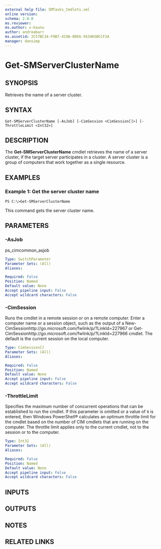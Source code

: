 ```yaml
---
external help file: SMTasks_Cmdlets.xml
online version: 
schema: 2.0.0
ms.reviewer:
ms.author: v-kaunu
author: andreabarr
ms.assetid: 2C57BC34-F9B7-419A-80E6-563465BCCF2A
manager: dansimp
---
```


# Get-SMServerClusterName

## SYNOPSIS
Retrieves the name of a server cluster.

## SYNTAX

```
Get-SMServerClusterName [-AsJob] [-CimSession <CimSession[]>] [-ThrottleLimit <Int32>]
```

## DESCRIPTION
The **Get-SMServerClusterName** cmdlet retrieves the name of a server cluster, if the target server participates in a cluster.
A server cluster is a group of computers that work together as a single resource.

## EXAMPLES

### Example 1: Get the server cluster name
```
PS C:\>Get-SMServerClusterName
```

This command gets the server cluster name.

## PARAMETERS

### -AsJob
ps_cimcommon_asjob

```yaml
Type: SwitchParameter
Parameter Sets: (All)
Aliases: 

Required: False
Position: Named
Default value: None
Accept pipeline input: False
Accept wildcard characters: False
```

### -CimSession
Runs the cmdlet in a remote session or on a remote computer.
Enter a computer name or a session object, such as the output of a New-CimSessionhttp://go.microsoft.com/fwlink/p/?LinkId=227967 or Get-CimSessionhttp://go.microsoft.com/fwlink/p/?LinkId=227966 cmdlet.
The default is the current session on the local computer.

```yaml
Type: CimSession[]
Parameter Sets: (All)
Aliases: 

Required: False
Position: Named
Default value: None
Accept pipeline input: False
Accept wildcard characters: False
```

### -ThrottleLimit
Specifies the maximum number of concurrent operations that can be established to run the cmdlet.
If this parameter is omitted or a value of `0` is entered, then Windows PowerShell® calculates an optimum throttle limit for the cmdlet based on the number of CIM cmdlets that are running on the computer.
The throttle limit applies only to the current cmdlet, not to the session or to the computer.

```yaml
Type: Int32
Parameter Sets: (All)
Aliases: 

Required: False
Position: Named
Default value: None
Accept pipeline input: False
Accept wildcard characters: False
```

## INPUTS

## OUTPUTS

## NOTES

## RELATED LINKS



